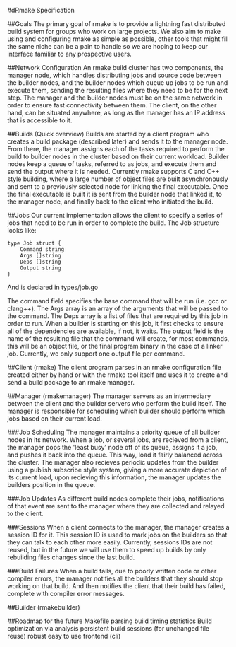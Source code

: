 #dRmake Specification

##Goals
The primary goal of rmake is to provide a lightning fast distributed build system for groups who work on large projects. We also aim to make using and configuring rmake as simple as possible, other tools that might fill the same niche can be a pain to handle so we are hoping to keep our interface familiar to any prospective users.

##Network Configuration
An rmake build cluster has two components, the manager node, which handles distributing jobs and source code between the builder nodes, and the builder nodes which queue up jobs to be run and execute them, sending the resulting files where they need to be for the next step. The manager and the builder nodes must be on the same network in order to ensure fast connectivity between them. The client, on the other hand, can be situated anywhere, as long as the manager has an IP address that is accessible to it.

##Builds (Quick overview)
Builds are started by a client program who creates a build package (described later) and sends it to the manager node. From there, the manager assigns each of the tasks required to perform the build to builder nodes in the cluster based on their current workload. Builder nodes keep a queue of tasks, referred to as jobs, and execute them and send the output where it is needed.
Currently rmake supports C and C++ style building, where a large number of object files are built asynchronously and sent to a previously selected node for linking the final executable.
Once the final executable is built it is sent from the builder node that linked it, to the manager node, and finally back to the client who initiated the build.

##Jobs
Our current implementation allows the client to specify a series of jobs that need to be run in order to complete the build.
The Job structure looks like:

	type Job struct {
		Command string
		Args []string
		Deps []string
		Output string
	}

And is declared in types/job.go

The command field specifies the base command that will be run (i.e. gcc or clang++). The Args array is an array of the arguments that will be passed to the command. The Deps array is a list of files that are required by this job in order to run. When a builder is starting on this job, it first checks to ensure all of the dependencies are available, if not, it waits. The output field is the name of the resulting file that the command will create, for most commands, this will be an object file, or the final program binary in the case of a linker job. Currently, we only support one output file per command.

##Client (rmake)
The client program parses in an rmake configuration file created either by hand or with the rmake tool itself and uses it to create and send a build package to an rmake manager. 

##Manager (rmakemanager)
The manager servers as an intermediary between the client and the builder servers who perform the build itself. The manager is responsible for scheduling which builder should perform which jobs based on their current load. 

###Job Scheduling
The manager maintains a priority queue of all builder nodes in its network. When a job, or several jobs, are recieved from a client, the manager pops the 'least busy' node off of its queue, assigns it a job, and pushes it back into the queue. This way, load it fairly balanced across the cluster.
The manager also recieves periodic updates from the builder using a publish subscribe style system, giving a more accurate depiction of its current load, upon recieving this information, the manager updates the builders position in the queue.

###Job Updates
As different build nodes complete their jobs, notifications of that event are sent to the manager where they are collected and relayed to the client.

###Sessions
When a client connects to the manager, the manager creates a session ID for it. This session ID is used to mark jobs on the builders so that they can talk to each other more easily. Currently, sessions IDs are not reused, but in the future we will use them to speed up builds by only rebuilding files changes since the last build.

###Build Failures
When a build fails, due to poorly written code or other compiler errors, the manager notifies all the builders that they should stop working on that build. And then notifies the client that their build has failed, complete with compiler error messages.

##Builder (rmakebuilder)

##Roadmap for the future
Makefile parsing
build timing statistics
Build optimization via analysis
persistent build sessions (for unchanged file reuse)
robust easy to use frontend (cli)
